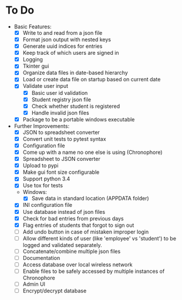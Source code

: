 To Do
=====
- Basic Features:
    - [x] Write to and read from a json file
    - [x] Format json output with nested keys
    - [x] Generate uuid indices for entries
    - [x] Keep track of which users are signed in
    - [x] Logging
    - [x] Tkinter gui
    - [x] Organize data files in date-based hierarchy
    - [x] Load or create data file on startup based on current date
    - [x] Validate user input
        - [x] Basic user id validation
        - [x] Student registry json file
        - [x] Check whether student is registered
        - [x] Handle invalid json files
    - [x] Package to be a portable windows executable

- Further Improvements:
    - [x] JSON to spreadsheet converter
    - [x] Convert unit tests to pytest syntax
    - [x] Configuration file
    - [x] Come up with a name no one else is using (Chronophore)
    - [x] Spreadsheet to JSON converter
    - [x] Upload to pypi
    - [x] Make gui font size configurable
    - [x] Support python 3.4
    - [x] Use tox for tests
    - Windows:
        - [x] Save data in standard location (APPDATA folder)
    - [x] INI configuration file
    - [x] Use database instead of json files
    - [x] Check for bad entries from previous days
    - [x] Flag entries of students that forgot to sign out
    - [ ] Add undo button in case of mistaken improper login
    - [ ] Allow different kinds of user (like 'employee' vs 'student') to be logged and validated separately.
    - [ ] Concatenate/combine multiple json files
    - [ ] Documentation
    - [ ] Access database over local wireless network
    - [ ] Enable files to be safely accessed by multiple instances of Chronophore
    - [ ] Admin UI
    - [ ] Encrypt/decrypt database
